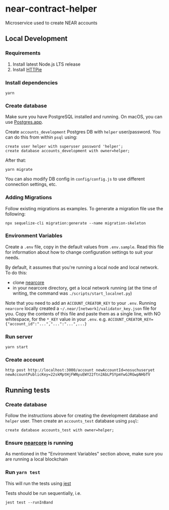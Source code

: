 # near-contract-helper

Microservice used to create NEAR accounts

## Local Development

### Requirements

1) Install latest Node.js LTS release
2) Install [HTTPie](http://httpie.org/)

### Install dependencies

    yarn

### Create database

Make sure you have PostgreSQL installed and running. On macOS, you can use [Postgres.app](https://postgresapp.com/).

Create `accounts_development` Postgres DB with `helper` user/password. You can do this from within `psql` using:

    create user helper with superuser password 'helper';
    create database accounts_development with owner=helper;

After that:

    yarn migrate

You can also modify DB config in `config/config.js` to use different connection settings, etc.

### Adding Migrations

Follow existing migrations as examples. To generate a migration file use the following:
```
npx sequelize-cli migration:generate --name migration-skeleton
```

### Environment Variables

Create a `.env` file, copy in the default values from `.env.sample`. Read this file for information about how to change configuration settings to suit your needs.

By default, it assumes that you're running a local node and local network. To do this:

* clone [nearcore]
* in your nearcore directory, get a local network running (at the time of writing, the command was `./scripts/start_localnet.py`)

Note that you need to add an `ACCOUNT_CREATOR_KEY` to your `.env`. Running `nearcore` locally created a `~/.near/[network]/validator_key.json` file for you. Copy the contents of this file and paste them as a single line, with NO whitespace, for the `*_KEY` value in your `.env`.
e.g. `ACCOUNT_CREATOR_KEY={"account_id":"...","...":"...",...}`

### Run server

    yarn start

### Create account

    http post http://localhost:3000/account newAccountId=nosuchuseryet newAccountPublicKey=22skMptHjFWNyuEWY22ftn2AbLPSYpmYwGJRGwpNHbTV


## Running tests

### Create database

Follow the instructions above for creating the development database and `helper` user. Then create an `accounts_test` database using `psql`:

    create database accounts_test with owner=helper;

### Ensure [nearcore] is running

As mentioned in the "Environment Variables" section above, make sure you are running a local blockchain

### Run `yarn test`

This will run the tests using [jest]

Tests should be run sequentially, i.e.
```
jest test --runInBand
```

  [nearcore]: https://github.com/nearprotocol/nearcore
  [jest]: https://jestjs.io/
